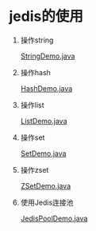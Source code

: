# jedis的使用

1. 操作string

    [StringDemo.java](src/main/java/com/sakura/basic/string/StringDemo.java)

2. 操作hash

    [HashDemo.java](src/main/java/com/sakura/basic/hash/HashDemo.java)

3. 操作list

    [ListDemo.java](src/main/java/com/sakura/basic/list/ListDemo.java)
   
4. 操作set

    [SetDemo.java](src/main/java/com/sakura/basic/set/SetDemo.java)
    
5. 操作zset

    [ZSetDemo.java](src/main/java/com/sakura/basic/zset/ZSetDemo.java)

6. 使用Jedis连接池
    
    [JedisPoolDemo.java](src/main/java/com/sakura/basic/pool/JedisPoolDemo.java)